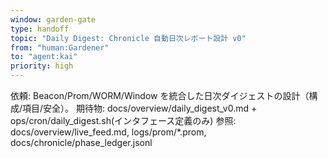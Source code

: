 ```yaml
---
window: garden-gate
type: handoff
topic: "Daily Digest: Chronicle 自動日次レポート設計 v0"
from: "human:Gardener"
to: "agent:kai"
priority: high
---
```

依頼: Beacon/Prom/WORM/Window を統合した日次ダイジェストの設計（構成/項目/安全）。
期待物: docs/overview/daily_digest_v0.md + ops/cron/daily_digest.sh(インタフェース定義のみ)
参照: docs/overview/live_feed.md, logs/prom/*.prom, docs/chronicle/phase_ledger.jsonl
